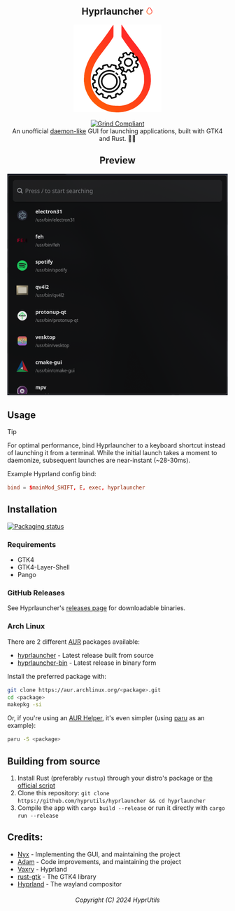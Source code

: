<div align='center'>

<h2>Hyprlauncher <img src='https://raw.githubusercontent.com/hyprutils/.github/refs/heads/main/hyprutils_transparent.png'width='18' height='18'></h2>

<img src='hyprlauncher.png' width='200' height='200'><br>

[![Grind Compliant](https://img.shields.io/badge/Grind-Compliant-blue)](https://github.com/The-Grindhouse/guidelines)<br>
An unofficial [daemon-like](https://en.wikipedia.org/wiki/Daemon_(computing)) GUI for launching applications, built with GTK4 and Rust. 🚀🦀<br>

## Preview
![Preview](.github/preview.png)

</div>

## Usage

> [!TIP]
> For optimal performance, bind Hyprlauncher to a keyboard shortcut instead of launching it from a terminal. While the initial launch takes a moment to daemonize, subsequent launches are near-instant (~28-30ms).

Example Hyprland config bind:
```conf
bind = $mainMod_SHIFT, E, exec, hyprlauncher
```

## Installation

[![Packaging status](https://repology.org/badge/vertical-allrepos/hyprlauncher.svg)](https://repology.org/project/hyprlauncher/versions)

### Requirements
- GTK4
- GTK4-Layer-Shell
- Pango

### GitHub Releases
See Hyprlauncher's [releases page](https://github.com/hyprutils/hyprlauncher/releases) for downloadable binaries.

### Arch Linux
There are 2 different [AUR](https://aur.archlinux.org) packages available:

- [hyprlauncher](https://aur.archlinux.org/packages/hyprlauncher) - Latest release built from source
- [hyprlauncher-bin](https://aur.archlinux.org/packages/hyprlauncher-bin) - Latest release in binary form

Install the preferred package with:
```bash
git clone https://aur.archlinux.org/<package>.git
cd <package>
makepkg -si
```

Or, if you're using an [AUR Helper](https://wiki.archlinux.org/title/AUR_helpers), it's even simpler (using [paru](https://github.com/Morganamilo/paru) as an example):
```bash
paru -S <package>
```

## Building from source
1. Install Rust (preferably `rustup`) through your distro's package or [the official script](https://www.rust-lang.org/tools/install)
2. Clone this repository:
`git clone https://github.com/hyprutils/hyprlauncher && cd hyprlauncher`
3. Compile the app with `cargo build --release` or run it directly with `cargo run --release`

## Credits:
- [Nyx](https://github.com/nnyyxxxx) - Implementing the GUI, and maintaining the project
- [Adam](https://github.com/adamperkowski) - Code improvements, and maintaining the project
- [Vaxry](https://github.com/vaxerski) - Hyprland
- [rust-gtk](https://github.com/gtk-rs/gtk4-rs) - The GTK4 library
- [Hyprland](https://github.com/hyprwm/Hyprland) - The wayland compositor

<h6 align='center'>Copyright (C) 2024 HyprUtils<h6>
